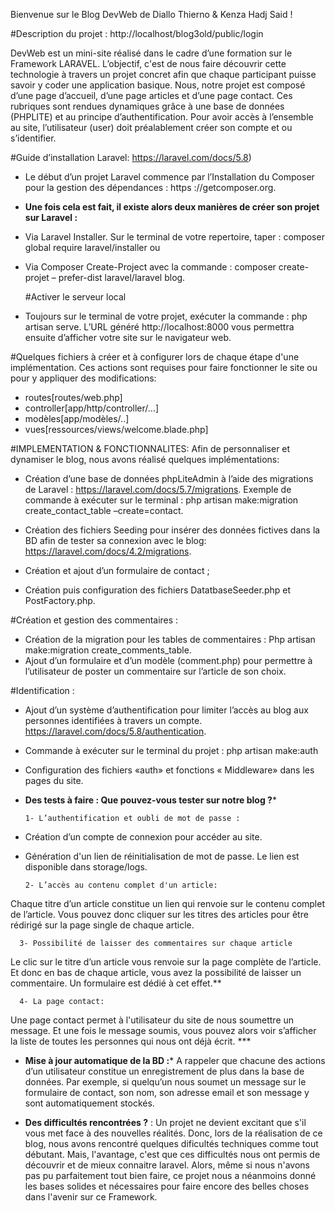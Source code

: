   Bienvenue sur le Blog DevWeb de Diallo Thierno & Kenza  Hadj Said !

#Description du projet : http://localhost/blog3old/public/login 

DevWeb est un mini-site réalisé dans le cadre d’une formation sur le Framework LARAVEL. L’objectif, c'est de nous faire découvrir cette technologie à travers un projet concret afin que chaque participant puisse savoir y coder une application basique. Nous, notre projet est composé d’une page d’accueil, d’une page articles et d’une page contact. Ces rubriques sont rendues dynamiques grâce à une base de données (PHPLITE) et au principe d’authentification. Pour avoir accès à l’ensemble au site, l’utilisateur (user) doit préalablement créer son compte et ou s’identifier. 

#Guide d’installation Laravel: https://laravel.com/docs/5.8)

- Le début d’un projet Laravel commence par l’Installation du Composer pour la gestion des dépendances : https ://getcomposer.org.
 - **Une fois cela est fait, il existe alors deux manières de créer son projet sur Laravel :**
- Via Laravel Installer. Sur le terminal de votre repertoire, taper : composer global require laravel/installer ou
- Via Composer Create-Project avec la commande : composer create-projet – prefer-dist laravel/laravel blog.

  #Activer le serveur local
- Toujours sur le terminal de votre projet, exécuter la commande : php artisan serve. L’URL généré http://localhost:8000 vous permettra ensuite d’afficher votre site sur le navigateur web.

#Quelques fichiers à créer et à configurer lors de chaque étape d'une implémentation. Ces actions sont requises pour faire fonctionner le site ou pour y appliquer des modifications:

- routes[routes/web.php]
- controller[app/http/controller/...]
- modèles[app/modèles/..]
- vues[ressources/views/welcome.blade.php]

#IMPLEMENTATION & FONCTIONNALITES:
Afin de personnaliser et dynamiser le blog, nous avons réalisé quelques implémentations:

- Création d’une base de données phpLiteAdmin à l’aide des migrations de Laravel :
https://laravel.com/docs/5.7/migrations. Exemple de commande à exécuter sur le terminal : php artisan make:migration create_contact_table –create=contact.

- Création des fichiers Seeding pour insérer des données fictives dans la BD afin de tester sa connexion avec le blog:
  https://laravel.com/docs/4.2/migrations.
  
- Création et ajout d’un formulaire de contact ;
- Création puis configuration des fichiers DatatbaseSeeder.php et PostFactory.php.

#Création et gestion des commentaires :
- Création de la migration pour les tables de commentaires :
  Php artisan make:migration create_comments_table.
- Ajout d’un formulaire et d’un modèle (comment.php) pour permettre à l’utilisateur de poster un commentaire sur l’article de son choix.

#Identification :
- Ajout d’un système d’authentification pour limiter l’accès au blog aux personnes identifiées à travers un compte. https://laravel.com/docs/5.8/authentication.
- Commande à exécuter sur le terminal du projet : php artisan make:auth  
- Configuration des fichiers «auth» et fonctions « Middleware» dans les pages du site.

- **Des tests à faire : Que pouvez-vous tester sur notre blog ?***

      1- L’authentification et oubli de mot de passe :
- Création d’un compte de connexion pour accéder au site.
- Génération d'un lien de réinitialisation de mot de passe. Le lien est disponible dans storage/logs.

      2- L’accès au contenu complet d'un article: 
Chaque titre d’un article constitue un lien qui renvoie sur le contenu complet de l’article. Vous pouvez donc cliquer sur les titres des articles pour être rédirigé sur la page single de chaque article.

      3- Possibilité de laisser des commentaires sur chaque article
Le clic sur le titre d’un article vous renvoie sur la page complète de l’article. Et donc en bas de chaque article, vous avez la possibilité de laisser un commentaire. Un formulaire est dédié à cet effet.**

      4- La page contact:
Une page contact permet à l'utilisateur du site de nous soumettre un message. Et une fois le message soumis, vous pouvez alors voir s’afficher la liste de toutes les personnes qui nous ont déjà écrit. ***

- **Mise à jour automatique de la BD :***
A rappeler que chacune des actions d’un utilisateur constitue un enregistrement de plus dans la base de données. Par exemple, si quelqu’un nous soumet un message sur le formulaire de contact, son nom, son adresse email et son message y sont automatiquement stockés. 

- **Des difficultés rencontrées ?** :
Un projet ne devient excitant que s'il vous met face à des nouvelles réalités. Donc, lors de la réalisation de ce blog, nous avons rencontré quelques dificultés techniques comme tout débutant. Mais, l'avantage, c'est que ces difficultés nous ont permis de découvrir et de mieux connaitre laravel. Alors, même si nous n'avons pas pu parfaitement tout bien faire, ce projet nous a néanmoins donné les bases solides et nécessaires pour faire encore des belles choses dans l'avenir sur ce Framework.
